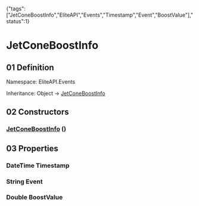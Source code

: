 {"tags":["JetConeBoostInfo","EliteAPI","Events","Timestamp","Event","BoostValue"],"status":1}

# JetConeBoostInfo

## 01 Definition

Namespace: <span class='code'>EliteAPI.Events</span>

Inheritance: <span class='code'>Object</span> → <span class='code'>[JetConeBoostInfo](../../EliteAPI/Events/JetConeBoostInfo.html)</span>

## 02 Constructors

### <span class='code'>[JetConeBoostInfo](../../EliteAPI/Events/JetConeBoostInfo.html)</span> ()

## 03 Properties

### <span class='code'>DateTime</span> Timestamp

### <span class='code'>String</span> Event

### <span class='code'>Double</span> BoostValue

